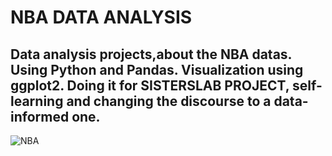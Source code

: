 # NBA DATA ANALYSIS
## Data analysis projects,about the NBA datas. Using **Python** and **Pandas**. Visualization using ggplot2. Doing it for SISTERSLAB PROJECT, self-learning and changing the discourse to a data-informed one.
![NBA](https://cdn.nba.com/manage/2018/08/leaguev3.jpeg)
